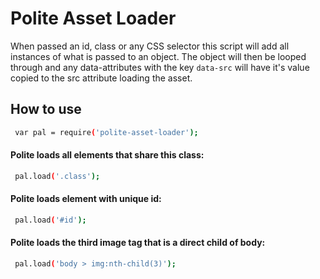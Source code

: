 # Polite Asset Loader

When passed an id, class or any CSS selector this script will add all instances of what is passed to an object. The object will then be looped through and any data-attributes with the key `data-src` will have it's value copied to the src attribute loading the asset.


## How to use

```sh
 var pal = require('polite-asset-loader');
 ```
#### Polite loads all elements that share this class:
```sh
 pal.load('.class');
 ```
#### Polite loads element with unique id:
```sh
 pal.load('#id');
 ```
#### Polite loads the third image tag that is a direct child of body:
```sh
 pal.load('body > img:nth-child(3)');
 ```